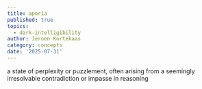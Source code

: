 ```yaml
---
title: aporia
published: true
topics:
  - dark-intelligibility
author: Jeroen Kortekaas
category: concepts
date: '2025-07-31'
---
```

a state of perplexity or puzzlement, often arising from a seemingly irresolvable contradiction or impasse in reasoning
